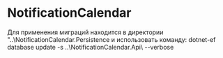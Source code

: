 # NotificationCalendar

Для применения миграций находится в директории "..\NotificationCalendar.Persistence и использовать команду: dotnet-ef database update -s ..\NotificationCalendar.Api\ --verbose 
